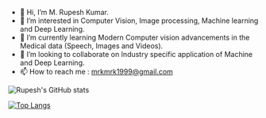 - 👋 Hi, I’m M. Rupesh Kumar.
- 👀 I’m interested in Computer Vision, Image processing, Machine learning and Deep Learning.
- 🌱 I’m currently learning Modern Computer vision advancements in the Medical data (Speech, Images and Videos).
- 💞️ I’m looking to collaborate on Industry specific application of Machine and Deep Learning.
- 📫 How to reach me : mrkmrk1999@gmail.com


![Rupesh's GitHub stats](https://github-readme-stats.vercel.app/api?username=MRK4863&show_icons=true&theme=transparent&rank_icon=github&count_private=true)

[![Top Langs](https://github-readme-stats.vercel.app/api/top-langs/?username=MRK4863&layout=donut-vertical&theme=transparent&count_private=true)](https://github.com/anuraghazra/github-readme-stats)
<!---
MRK4863/MRK4863 is a ✨ special ✨ repository because its `README.md` (this file) appears on your GitHub profile.
You can click the Preview link to take a look at your changes.
--->
